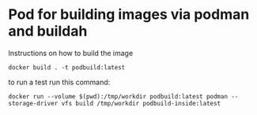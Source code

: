 # Pod for building images via podman and buildah

Instructions on how to build the image

```shell
docker build . -t podbuild:latest
```

to run a test run this command:

```shell
docker run --volume $(pwd):/tmp/workdir podbuild:latest podman --storage-driver vfs build /tmp/workdir podbuild-inside:latest
```